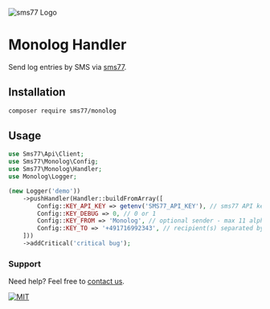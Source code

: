 ![](https://www.sms77.io/wp-content/uploads/2019/07/sms77-Logo-400x79.png "sms77 Logo")

# Monolog Handler

Send log entries by SMS via [sms77](https://www.sms77.io).

## Installation

```bash
composer require sms77/monolog
```

## Usage

```php
use Sms77\Api\Client;
use Sms77\Monolog\Config;
use Sms77\Monolog\Handler;
use Monolog\Logger;

(new Logger('demo'))
    ->pushHandler(Handler::buildFromArray([
        Config::KEY_API_KEY => getenv('SMS77_API_KEY'), // sms77 API key required for sending
        Config::KEY_DEBUG => 0, // 0 or 1
        Config::KEY_FROM => 'Monolog', // optional sender - max 11 alphanumeric or 16 numeric characters
        Config::KEY_TO => '+491716992343', // recipient(s) separated by comma
    ]))
    ->addCritical('critical bug');
```

### Support

Need help? Feel free to [contact us](https://www.sms77.io/en/company/contact/).

[![MIT](https://img.shields.io/badge/License-MIT-teal.svg)](LICENSE)
